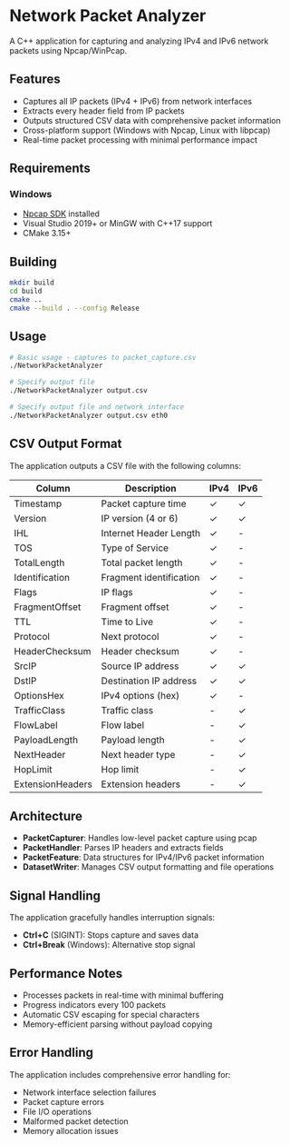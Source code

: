 # Network Packet Analyzer

A C++ application for capturing and analyzing IPv4 and IPv6 network packets using Npcap/WinPcap.

## Features

- Captures all IP packets (IPv4 + IPv6) from network interfaces
- Extracts every header field from IP packets
- Outputs structured CSV data with comprehensive packet information
- Cross-platform support (Windows with Npcap, Linux with libpcap)
- Real-time packet processing with minimal performance impact
## Requirements

### Windows
- [Npcap SDK](https://nmap.org/npcap/) installed
- Visual Studio 2019+ or MinGW with C++17 support
- CMake 3.15+

## Building

```bash
mkdir build
cd build
cmake ..
cmake --build . --config Release 
```

## Usage

```bash
# Basic usage - captures to packet_capture.csv
./NetworkPacketAnalyzer

# Specify output file
./NetworkPacketAnalyzer output.csv

# Specify output file and network interface
./NetworkPacketAnalyzer output.csv eth0
```

## CSV Output Format

The application outputs a CSV file with the following columns:

| Column | Description | IPv4 | IPv6 |
|--------|-------------|------|------|
| Timestamp | Packet capture time | ✓ | ✓ |
| Version | IP version (4 or 6) | ✓ | ✓ |
| IHL | Internet Header Length | ✓ | - |
| TOS | Type of Service | ✓ | - |
| TotalLength | Total packet length | ✓ | - |
| Identification | Fragment identification | ✓ | - |
| Flags | IP flags | ✓ | - |
| FragmentOffset | Fragment offset | ✓ | - |
| TTL | Time to Live | ✓ | - |
| Protocol | Next protocol | ✓ | - |
| HeaderChecksum | Header checksum | ✓ | - |
| SrcIP | Source IP address | ✓ | ✓ |
| DstIP | Destination IP address | ✓ | ✓ |
| OptionsHex | IPv4 options (hex) | ✓ | - |
| TrafficClass | Traffic class | - | ✓ |
| FlowLabel | Flow label | - | ✓ |
| PayloadLength | Payload length | - | ✓ |
| NextHeader | Next header type | - | ✓ |
| HopLimit | Hop limit | - | ✓ |
| ExtensionHeaders | Extension headers | - | ✓ |

## Architecture

- **PacketCapturer**: Handles low-level packet capture using pcap
- **PacketHandler**: Parses IP headers and extracts fields
- **PacketFeature**: Data structures for IPv4/IPv6 packet information
- **DatasetWriter**: Manages CSV output formatting and file operations

## Signal Handling

The application gracefully handles interruption signals:
- **Ctrl+C** (SIGINT): Stops capture and saves data
- **Ctrl+Break** (Windows): Alternative stop signal

## Performance Notes

- Processes packets in real-time with minimal buffering
- Progress indicators every 100 packets
- Automatic CSV escaping for special characters
- Memory-efficient parsing without payload copying

## Error Handling

The application includes comprehensive error handling for:
- Network interface selection failures
- Packet capture errors
- File I/O operations
- Malformed packet detection
- Memory allocation issues
